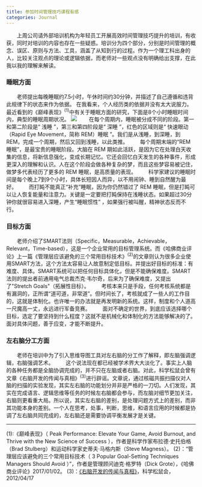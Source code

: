 ```yaml
---
title: 参加时间管理技巧课程有感
categories: Journal
---
```

　　上周公司请外部培训机构为年轻员工开展高效时间管理技巧提升的培训，有收获，同时对培训的内容也存在一些疑惑。培训分为四个部分，分别是时间管理的概念、误区、原则与方法、工具，涵盖了从知到行的过程。作为一个理工科出身的人，比较关注观点的理论或逻辑依据，而老师对一些观点没有明确给出支撑，在此我以我的理解来解读。
### 睡眠方面
　　老师提出每晚睡眠约7.5小时，午休时间约30分钟，并描述了自己遵循和违背此规律下的状态来作为依据。
在我看来，个人经历类的依据并没有太大说服力。最近看到的《巅峰表现》<sup>(1)</sup>中有关于睡眠方面的研究，下面是8个小时睡眠时间内，典型的睡眠周期状况。 
![](https://ws3.sinaimg.cn/large/006tNc79gy1fja6xpnhcnj30uy0i0my7.jpg)
　　在每个周期内，睡眠被分成不同的阶段。第一和第二阶段是“ 浅睡 ”，第三和第四阶段是“ 深睡 ”，红色的区域则是“ 快速眼动（Rapid Eye Movement，简称 REM）睡眠 ”。我们是从浅睡，到深睡，到 REM，完成一个周期，然后又回到浅睡，以此类推。
　　每个周期末端的“REM 睡眠”，是最宝贵的睡眠阶段。大脑在 REM 期如此活跃，是因为它在处理白天收集的信息，将新信息强化，变成长期记忆。它还会回忆白天发生的各种事件，形成更深入的理解和认识。人在这个阶段会做各种复杂的梦，而且这些梦容易被记住，做梦多代表经历了更多的 REM 睡眠，是高质量的表现。
　　科学家建议的睡眠时间是每个晚上7到9个小时，具体长短因人而异，以不用闹钟、睡到自然醒为最好。
　　而打盹不能真正“补充”睡眠，因为你仍然错过了 REM 睡眠，但是打盹可以让人恢复能量和注意力。关键是一定要把打盹保持在浅睡状态。如果超过30分钟你就很容易进入深睡，产生“睡眠惯性” ，如果强行被叫醒，精神状态反而不行。
### 目标方面
　　老师介绍了SMART法则（Specific，Measurable，Achievable，Relevant，Time-based），这是一个企业常用的目标管理系统。而《哈佛商业评论》上一篇《管理层应该避免的三个常用目标技术》<sup>(2)</sup>的文章则认为很多企业使用SMART方法，这个方法太容易让人故意制定低目标。并提出好目标的标准：有难度、具体。SMART系统可以把任何目标具体化，但是不能确保难度。SMART法则的提出者前通用电气总裁杰克·韦尔奇，后来为了确保难度，又提出了"Stretch Goals"（拓展性目标）。
　　考核本来只是手段，任何考核系统都是有漏洞的，正所谓“道可道，非常道”。但时间长了，考核就成了一些人的工作目的，这就是体制化。也许唯一的办法就是再发明新的系统。这样，制度和个人道高一尺魔高一丈，永远进行军备竞赛。
　　面对不确定的世界，到底应该选择哪个目标，选定了要坚持到什么程度？这就不是机械化和体制化的方法能够解决的了。面对具体问题，善于应变，才能不断提升。
### 左右脑分工方面
　　老师在培训中为了引入思维导图工具对左右脑的分工作了解释，即左脑强调逻辑，右脑强调艺术。
　　这个说法现在都已经被学术界大大淡化了。事实上人脑的各种任务都是全脑协调完成的，并不只在左脑或者右脑。对此，科学松鼠会曾有文章《右脑开发的传闻与真相》<sup>(3)</sup>进行辟谣。文章说，通过核磁共振扫描仪对人脑的扫描的实验发现，其实左右脑的功能划分并非是严格的一刀切。人们发现，其实在完成语言、逻辑思维等任务的时候左右脑都会参与，而左脑对细节更加关注，右脑则更看重大局。所以说，其实左右脑的差别，是处理问题方式上的差别，而非其功能本身的差别。一个人在思考，处事，判断，思维，和语言应用的时候都是协调了左右脑共同完成的，左右脑还是需要协调平衡发展才是关键。



------
(1):《巅峰表现》（ Peak Performance: Elevate Your Game, Avoid Burnout, and Thrive with the New Science of Success ），作者是科学作家布拉德·史托伯格（Brad Stulberg）和运动科学家史蒂夫·马格内斯（Steve Magness）。
(2)：“管理层应该避免的三个常用目标技术（ 3 Popular Goal-Setting Techniques Managers Should Avoid ）”，作者是管理顾问迪克·格罗特（Dick Grote），《哈佛商业评论》2017/01/02。
(3)：[《右脑开发的传闻与真相》](http://songshuhui.net/archives/65977)，科学松鼠会，2012/04/17



